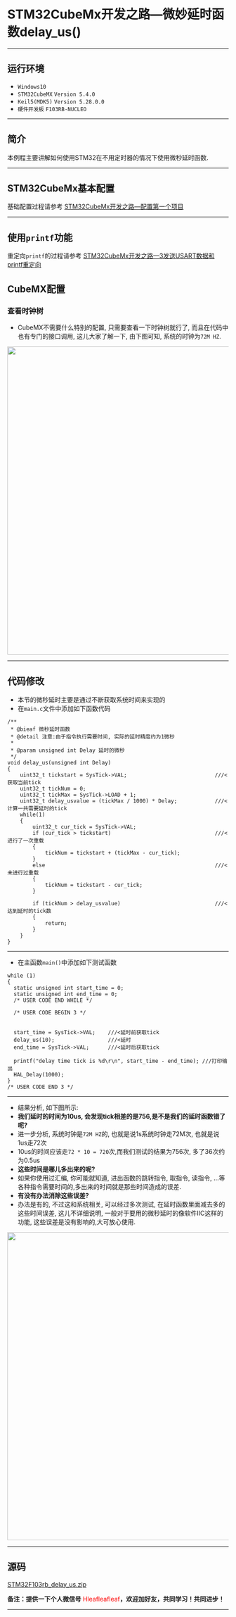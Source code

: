 # STM32CubeMx开发之路—微妙延时函数delay_us()

---

## 运行环境

* `Windows10`
* `STM32CubeMX` `Version 5.4.0`
* `Keil5(MDK5)` `Version 5.28.0.0`
* `硬件开发板` `F103RB-NUCLEO`

---

## 简介

本例程主要讲解如何使用STM32在不用定时器的情况下使用微秒延时函数.

---

## STM32CubeMx基本配置

  基础配置过程请参考 [STM32CubeMx开发之路—配置第一个项目](https://blog.csdn.net/weixin_41294615/article/details/85235905)

---

## 使用`printf`功能

  重定向`printf`的过程请参考 [STM32CubeMx开发之路—3发送USART数据和printf重定向](https://blog.csdn.net/weixin_41294615/article/details/86154538)

## CubeMX配置

### 查看时钟树

* CubeMX不需要什么特别的配置, 只需要查看一下时钟树就行了, 而且在代码中也有专门的接口调用, 这儿大家了解一下, 由下图可知, 系统的时钟为`72M HZ`.

<div align=center><img width="700" src="https://gitee.com/leafguo/leafguo/raw/master/leaf_notes/STM32CubeMX/STM32CubeMx_delay_us/image/clocktree.png"/></div>

---

## 代码修改

* 本节的微秒延时主要是通过不断获取系统时间来实现的
* 在`main.c`文件中添加如下函数代码

```
/**
 * @bieaf 微秒延时函数
 * @detail 注意:由于指令执行需要时间, 实际的延时精度约为1微秒
 *
 * @param unsigned int Delay 延时的微秒
 */
void delay_us(unsigned int Delay)
{
    uint32_t tickstart = SysTick->VAL;                            ///<获取当前tick
    uint32_t tickNum = 0;
    uint32_t tickMax = SysTick->LOAD + 1;
    uint32_t delay_usvalue = (tickMax / 1000) * Delay;            ///<计算一共需要延时的tick
    while(1)
    {
        uint32_t cur_tick = SysTick->VAL;
        if (cur_tick > tickstart)                                 ///<进行了一次重载
        {
            tickNum = tickstart + (tickMax - cur_tick);
        }
        else                                                      ///<未进行过重载
        {
            tickNum = tickstart - cur_tick;
        }

        if (tickNum > delay_usvalue)                              ///<达到延时的tick数
        {
            return;
        }
    }
}
```

---

* 在主函数`main()`中添加如下测试函数

```
while (1)
{
  static unsigned int start_time = 0;
  static unsigned int end_time = 0;
  /* USER CODE END WHILE */

  /* USER CODE BEGIN 3 */


  start_time = SysTick->VAL;    ///<延时前获取tick
  delay_us(10);                 ///<延时
  end_time = SysTick->VAL;      ///<延时后获取tick
  
  printf("delay time tick is %d\r\n", start_time - end_time); ///打印输出
  HAL_Delay(1000);
}
/* USER CODE END 3 */
```

---

* 结果分析, 如下图所示:
* **我们延时的时间为10us, 会发现tick相差的是756,是不是我们的延时函数错了呢?**
* 进一步分析, 系统时钟是`72M HZ`的, 也就是说1s系统时钟走72M次, 也就是说1us走72次
* 10us的时间应该走`72 * 10 = 720`次,而我们测试的结果为756次, 多了36次约为0.5us
* **这些时间是哪儿多出来的呢?**
* 如果你使用过汇编, 你可能就知道, 进出函数的跳转指令, 取指令, 读指令, ...等各种指令需要时间的,多出来的时间就是那些时间造成的误差.
* **有没有办法消除这些误差?**
* 办法是有的, 不过这和系统相关, 可以经过多次测试, 在延时函数里面减去多的这些时间误差, 这儿不详细说明, 一般对于要用的微秒延时的像软件IIC这样的功能, 这些误差是没有影响的,大可放心使用.

<div align=center><img width="700" src="https://gitee.com/leafguo/leafguo/raw/master/leaf_notes/STM32CubeMX/STM32CubeMx_delay_us/image/out.png"/></div>

---

## 源码

[STM32F103rb_delay_us.zip](https://gitee.com/leafguo/leafguo/raw/master/leaf_notes/STM32CubeMX/STM32CubeMx_delay_us/STM32F103rb_delay_us.zip)

**备注：提供一下个人微信号**<font color=#ff0000> Hleafleafleaf</font>**，欢迎加好友，共同学习！共同进步！**

---
